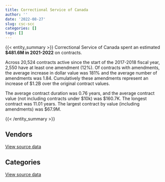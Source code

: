 ```yaml
---
title: Correctional Service of Canada
author: ''
date: '2022-08-27'
slug: csc-scc
categories: []
tags: []
---
```


<script src="/rmarkdown-libs/htmlwidgets/htmlwidgets.js"></script>
<link href="/rmarkdown-libs/datatables-css/datatables-crosstalk.css" rel="stylesheet" />
<script src="/rmarkdown-libs/datatables-binding/datatables.js"></script>
<script src="/rmarkdown-libs/jquery/jquery-3.6.0.min.js"></script>
<link href="/rmarkdown-libs/dt-core-bootstrap/css/dataTables.bootstrap.min.css" rel="stylesheet" />
<link href="/rmarkdown-libs/dt-core-bootstrap/css/dataTables.bootstrap.extra.css" rel="stylesheet" />
<script src="/rmarkdown-libs/dt-core-bootstrap/js/jquery.dataTables.min.js"></script>
<script src="/rmarkdown-libs/dt-core-bootstrap/js/dataTables.bootstrap.min.js"></script>
<link href="/rmarkdown-libs/crosstalk/css/crosstalk.min.css" rel="stylesheet" />
<script src="/rmarkdown-libs/crosstalk/js/crosstalk.min.js"></script>
<script src="/rmarkdown-libs/htmlwidgets/htmlwidgets.js"></script>
<link href="/rmarkdown-libs/datatables-css/datatables-crosstalk.css" rel="stylesheet" />
<script src="/rmarkdown-libs/datatables-binding/datatables.js"></script>
<script src="/rmarkdown-libs/jquery/jquery-3.6.0.min.js"></script>
<link href="/rmarkdown-libs/dt-core-bootstrap/css/dataTables.bootstrap.min.css" rel="stylesheet" />
<link href="/rmarkdown-libs/dt-core-bootstrap/css/dataTables.bootstrap.extra.css" rel="stylesheet" />
<script src="/rmarkdown-libs/dt-core-bootstrap/js/jquery.dataTables.min.js"></script>
<script src="/rmarkdown-libs/dt-core-bootstrap/js/dataTables.bootstrap.min.js"></script>
<link href="/rmarkdown-libs/crosstalk/css/crosstalk.min.css" rel="stylesheet" />
<script src="/rmarkdown-libs/crosstalk/js/crosstalk.min.js"></script>

{{< entity_summary >}}
Correctional Service of Canada spent an estimated **\$481.6M in 2021-2022** on contracts.

Across 20,524 contracts active since the start of the 2017-2018 fiscal year, 2,550 have at least one amendment (12%). Of contracts with amendments, the average increase in dollar value was 181% and the average number of amendments was 1.84. Cumulatively these amendments represent an increase of \$1.2B over the original contract values.

The average contract duration was 0.76 years, and the average contract value (not including contracts under \$10k) was \$160.7K. The longest contract was 11.01 years. The largest contract by value (including amendments) was \$67.9M.

{{< /entity_summary >}}

## Vendors

<div id="htmlwidget-1" style="width:100%;height:auto;" class="datatables html-widget"></div>
<script type="application/json" data-for="htmlwidget-1">{"x":{"style":"bootstrap","filter":"none","vertical":false,"data":[["<a href=\"/vendors/73719_newfoundland_labrador/\">73719 NEWFOUNDLAND LABRADOR<\/a>","<a href=\"/vendors/abco_maintenance_systems/\">ABCO MAINTENANCE SYSTEMS<\/a>","<a href=\"/vendors/adapt_pharma_canada/\">ADAPT PHARMA CANADA<\/a>","<a href=\"/vendors/advanced_paramedic/\">ADVANCED PARAMEDIC<\/a>","<a href=\"/vendors/aim_health_group/\">AIM HEALTH GROUP<\/a>","<a href=\"/vendors/air_inuit/\">AIR INUIT<\/a>","<a href=\"/vendors/alberta_seventh_step_society/\">ALBERTA SEVENTH STEP SOCIETY<\/a>","<a href=\"/vendors/anixter_canada/\">ANIXTER CANADA<\/a>","<a href=\"/vendors/apron_fuel_services/\">APRON FUEL SERVICES<\/a>","<a href=\"/vendors/asokan_business_interiors/\">ASOKAN BUSINESS INTERIORS<\/a>","<a href=\"/vendors/atlantic_roofers/\">ATLANTIC ROOFERS<\/a>","<a href=\"/vendors/av_tech/\">AV TECH<\/a>","<a href=\"/vendors/bargreen_ellingson/\">BARGREEN ELLINGSON<\/a>","<a href=\"/vendors/bgla/\">BGLA<\/a>","<a href=\"/vendors/brandt_tractor/\">BRANDT TRACTOR<\/a>","<a href=\"/vendors/breton_michel_md/\">BRETON MICHEL MD<\/a>","<a href=\"/vendors/bridges_of_canada/\">BRIDGES OF CANADA<\/a>","<a href=\"/vendors/brookfield_global_integrated_solutions/\">BROOKFIELD GLOBAL INTEGRATED SOLUTIONS<\/a>","<a href=\"/vendors/bureau_nathalie/\">BUREAU NATHALIE<\/a>","<a href=\"/vendors/buttcon/\">BUTTCON<\/a>","<a href=\"/vendors/cache_computer_consulting/\">CACHE COMPUTER CONSULTING<\/a>","<a href=\"/vendors/cansel_survey_equipment/\">CANSEL SURVEY EQUIPMENT<\/a>","<a href=\"/vendors/carmichael_engineering/\">CARMICHAEL ENGINEERING<\/a>","<a href=\"/vendors/catholic_social_services/\">CATHOLIC SOCIAL SERVICES<\/a>","<a href=\"/vendors/cbci_telecom/\">CBCI TELECOM<\/a>","<a href=\"/vendors/charron_human_resources/\">CHARRON HUMAN RESOURCES<\/a>","<a href=\"/vendors/chef_brandz/\">CHEF BRANDZ<\/a>","<a href=\"/vendors/chevron/\">CHEVRON<\/a>","<a href=\"/vendors/circle_of_eagles_lodge_society/\">CIRCLE OF EAGLES LODGE SOCIETY<\/a>","<a href=\"/vendors/cnw_group/\">CNW GROUP<\/a>","<a href=\"/vendors/colliers_project_leaders/\">COLLIERS PROJECT LEADERS<\/a>","<a href=\"/vendors/columbia_fuels/\">COLUMBIA FUELS<\/a>","<a href=\"/vendors/concept_controls/\">CONCEPT CONTROLS<\/a>","<a href=\"/vendors/connective_support_society/\">CONNECTIVE SUPPORT SOCIETY<\/a>","<a href=\"/vendors/construction_jessiko/\">CONSTRUCTION JESSIKO<\/a>","<a href=\"/vendors/convergint_technologies/\">CONVERGINT TECHNOLOGIES<\/a>","<a href=\"/vendors/crc_cure_labelle/\">CRC CURE LABELLE<\/a>","<a href=\"/vendors/csdc_systems/\">CSDC SYSTEMS<\/a>","<a href=\"/vendors/ctoms/\">CTOMS<\/a>","<a href=\"/vendors/cullen_diesel_power/\">CULLEN DIESEL POWER<\/a>","<a href=\"/vendors/cummins_canada/\">CUMMINS CANADA<\/a>","<a href=\"/vendors/d_doyle_installations/\">D DOYLE INSTALLATIONS<\/a>","<a href=\"/vendors/dalian_enterprises/\">DALIAN ENTERPRISES<\/a>","<a href=\"/vendors/delco_automation/\">DELCO AUTOMATION<\/a>","<a href=\"/vendors/dismas_society/\">DISMAS SOCIETY<\/a>","<a href=\"/vendors/dr_mandeep_saini/\">DR MANDEEP SAINI<\/a>","<a href=\"/vendors/dr_s_iskander/\">DR S ISKANDER<\/a>","<a href=\"/vendors/dynabook_canada/\">DYNABOOK CANADA<\/a>","<a href=\"/vendors/dynacare/\">DYNACARE<\/a>","<a href=\"/vendors/eclipsys_solutions/\">ECLIPSYS SOLUTIONS<\/a>","<a href=\"/vendors/elizabeth_fry_society/\">ELIZABETH FRY SOCIETY<\/a>","<a href=\"/vendors/fast_track_staffing/\">FAST TRACK STAFFING<\/a>","<a href=\"/vendors/fca_canada/\">FCA CANADA<\/a>","<a href=\"/vendors/federal_express_canada/\">FEDERAL EXPRESS CANADA<\/a>","<a href=\"/vendors/finning_international/\">FINNING INTERNATIONAL<\/a>","<a href=\"/vendors/flex_knit/\">FLEX KNIT<\/a>","<a href=\"/vendors/flynn_canada/\">FLYNN CANADA<\/a>","<a href=\"/vendors/fondation_carrefour_nouveau_monde/\">FONDATION CARREFOUR NOUVEAU MONDE<\/a>","<a href=\"/vendors/forrester_research/\">FORRESTER RESEARCH<\/a>","<a href=\"/vendors/frecon_construction/\">FRECON CONSTRUCTION<\/a>","<a href=\"/vendors/freebalance/\">FREEBALANCE<\/a>","<a href=\"/vendors/g4s_security_services/\">G4S SECURITY SERVICES<\/a>","<a href=\"/vendors/gap_wireless/\">GAP WIRELESS<\/a>","<a href=\"/vendors/garda_security_group/\">GARDA SECURITY GROUP<\/a>","<a href=\"/vendors/gartner/\">GARTNER<\/a>","<a href=\"/vendors/general_electric_canada/\">GENERAL ELECTRIC CANADA<\/a>","<a href=\"/vendors/general_motors/\">GENERAL MOTORS<\/a>","<a href=\"/vendors/george_courey/\">GEORGE COUREY<\/a>","<a href=\"/vendors/glaxosmithkline/\">GLAXOSMITHKLINE<\/a>","<a href=\"/vendors/glencairn_educational_services/\">GLENCAIRN EDUCATIONAL SERVICES<\/a>","<a href=\"/vendors/global_knowledge/\">GLOBAL KNOWLEDGE<\/a>","<a href=\"/vendors/global_upholstery/\">GLOBAL UPHOLSTERY<\/a>","<a href=\"/vendors/graham_construction/\">GRAHAM CONSTRUCTION<\/a>","<a href=\"/vendors/greg_van_wyk_professional/\">GREG VAN WYK PROFESSIONAL<\/a>","<a href=\"/vendors/harnois_energies/\">HARNOIS ENERGIES<\/a>","<a href=\"/vendors/hitrac/\">HITRAC<\/a>","<a href=\"/vendors/holland_college/\">HOLLAND COLLEGE<\/a>","<a href=\"/vendors/houle_electric/\">HOULE ELECTRIC<\/a>","<a href=\"/vendors/house_of_hope/\">HOUSE OF HOPE<\/a>","<a href=\"/vendors/ifathom/\">IFATHOM<\/a>","<a href=\"/vendors/indivior_uk/\">INDIVIOR UK<\/a>","<a href=\"/vendors/info_tech_research_group/\">INFO TECH RESEARCH GROUP<\/a>","<a href=\"/vendors/instrux_media/\">INSTRUX MEDIA<\/a>","<a href=\"/vendors/integrated_distribution_systems/\">INTEGRATED DISTRIBUTION SYSTEMS<\/a>","<a href=\"/vendors/inter_outaouais/\">INTER OUTAOUAIS<\/a>","<a href=\"/vendors/irving_oil/\">IRVING OIL<\/a>","<a href=\"/vendors/it_net_consultants/\">IT NET CONSULTANTS<\/a>","<a href=\"/vendors/j_l_richards_associates/\">J L RICHARDS ASSOCIATES<\/a>","<a href=\"/vendors/jemtec/\">JEMTEC<\/a>","<a href=\"/vendors/jht_defense/\">JHT DEFENSE<\/a>","<a href=\"/vendors/john_howard_society/\">JOHN HOWARD SOCIETY<\/a>","<a href=\"/vendors/joseph_elie/\">JOSEPH ELIE<\/a>","<a href=\"/vendors/kenn_borek_air/\">KENN BOREK AIR<\/a>","<a href=\"/vendors/kia_canada/\">KIA CANADA<\/a>","<a href=\"/vendors/kinghaven_peardonville_house_society/\">KINGHAVEN PEARDONVILLE HOUSE SOCIETY<\/a>","<a href=\"/vendors/konica_minolta_business_solutions/\">KONICA MINOLTA BUSINESS SOLUTIONS<\/a>","<a href=\"/vendors/kubota_canada/\">KUBOTA CANADA<\/a>","<a href=\"/vendors/larch_half_way_house_of_sudbury/\">LARCH HALF WAY HOUSE OF SUDBURY<\/a>","<a href=\"/vendors/lemay/\">LEMAY<\/a>","<a href=\"/vendors/les_traiteurs_bytown_catering/\">LES TRAITEURS BYTOWN CATERING<\/a>","<a href=\"/vendors/lesage_david_dr/\">LESAGE DAVID DR<\/a>","<a href=\"/vendors/macewen_petroleum/\">MACEWEN PETROLEUM<\/a>","<a href=\"/vendors/magal_s3_canada/\">MAGAL S3 CANADA<\/a>","<a href=\"/vendors/maison_charlemagne/\">MAISON CHARLEMAGNE<\/a>","<a href=\"/vendors/maison_cross_roads_de_la_societe/\">MAISON CROSS ROADS DE LA SOCIETE<\/a>","<a href=\"/vendors/maison_decision_house/\">MAISON DECISION HOUSE<\/a>","<a href=\"/vendors/maison_jeun_aide/\">MAISON JEUN AIDE<\/a>","<a href=\"/vendors/maison_joins_toi/\">MAISON JOINS TOI<\/a>","<a href=\"/vendors/maison_painchaud/\">MAISON PAINCHAUD<\/a>","<a href=\"/vendors/maplesoft_consulting/\">MAPLESOFT CONSULTING<\/a>","<a href=\"/vendors/maritime_fence/\">MARITIME FENCE<\/a>","<a href=\"/vendors/maritime_fuels/\">MARITIME FUELS<\/a>","<a href=\"/vendors/mckesson_canada/\">MCKESSON CANADA<\/a>","<a href=\"/vendors/mcknight_enterprises/\">MCKNIGHT ENTERPRISES<\/a>","<a href=\"/vendors/meewasinota_crf/\">MEEWASINOTA CRF<\/a>","<a href=\"/vendors/mega_tech/\">MEGA TECH<\/a>","<a href=\"/vendors/merck_frosst/\">MERCK FROSST<\/a>","<a href=\"/vendors/mitsubishi_motor_sales/\">MITSUBISHI MOTOR SALES<\/a>","<a href=\"/vendors/mnp/\">MNP<\/a>","<a href=\"/vendors/modern_construction/\">MODERN CONSTRUCTION<\/a>","<a href=\"/vendors/murrays_windermere_gardens/\">MURRAYS WINDERMERE GARDENS<\/a>","<a href=\"/vendors/native_clan_organization/\">NATIVE CLAN ORGANIZATION<\/a>","<a href=\"/vendors/nav_canada/\">NAV CANADA<\/a>","<a href=\"/vendors/neuroscope/\">NEUROSCOPE<\/a>","<a href=\"/vendors/nissan_canada/\">NISSAN CANADA<\/a>","<a href=\"/vendors/nordmec_construction/\">NORDMEC CONSTRUCTION<\/a>","<a href=\"/vendors/northfield_metal_products/\">NORTHFIELD METAL PRODUCTS<\/a>","<a href=\"/vendors/nua_office/\">NUA OFFICE<\/a>","<a href=\"/vendors/oei_krueger/\">OEI KRUEGER<\/a>","<a href=\"/vendors/okanagan_halfway_house_society_crf/\">OKANAGAN HALFWAY HOUSE SOCIETY CRF<\/a>","<a href=\"/vendors/olin/\">OLIN<\/a>","<a href=\"/vendors/onx_enterprise_solutions/\">ONX ENTERPRISE SOLUTIONS<\/a>","<a href=\"/vendors/optiv_canada_federal/\">OPTIV CANADA FEDERAL<\/a>","<a href=\"/vendors/oracle_canada/\">ORACLE CANADA<\/a>","<a href=\"/vendors/pal_aerospace/\">PAL AEROSPACE<\/a>","<a href=\"/vendors/paladin_group/\">PALADIN GROUP<\/a>","<a href=\"/vendors/pattison_sign_group/\">PATTISON SIGN GROUP<\/a>","<a href=\"/vendors/pepco/\">PEPCO<\/a>","<a href=\"/vendors/petrovalue_products/\">PETROVALUE PRODUCTS<\/a>","<a href=\"/vendors/phaselock_systems_international/\">PHASELOCK SYSTEMS INTERNATIONAL<\/a>","<a href=\"/vendors/phoenix_drug_alcohol_recovery/\">PHOENIX DRUG ALCOHOL RECOVERY<\/a>","<a href=\"/vendors/polaris_industries/\">POLARIS INDUSTRIES<\/a>","<a href=\"/vendors/precisionit/\">PRECISIONIT<\/a>","<a href=\"/vendors/prince_george_activator/\">PRINCE GEORGE ACTIVATOR<\/a>","<a href=\"/vendors/protak_consulting_group/\">PROTAK CONSULTING GROUP<\/a>","<a href=\"/vendors/purespirit_solutions/\">PURESPIRIT SOLUTIONS<\/a>","<a href=\"/vendors/quintet_consulting/\">QUINTET CONSULTING<\/a>","<a href=\"/vendors/r_lamba_forensic_psych_service/\">R LAMBA FORENSIC PSYCH SERVICE<\/a>","<a href=\"/vendors/rampart_international/\">RAMPART INTERNATIONAL<\/a>","<a href=\"/vendors/regent_construction/\">REGENT CONSTRUCTION<\/a>","<a href=\"/vendors/residence_carpediem/\">RESIDENCE CARPEDIEM<\/a>","<a href=\"/vendors/rhea/\">RHEA<\/a>","<a href=\"/vendors/rush_truck_centres_of_canada/\">RUSH TRUCK CENTRES OF CANADA<\/a>","<a href=\"/vendors/russel_metals/\">RUSSEL METALS<\/a>","<a href=\"/vendors/salvation_army/\">SALVATION ARMY<\/a>","<a href=\"/vendors/sap/\">SAP<\/a>","<a href=\"/vendors/sas_institute/\">SAS INSTITUTE<\/a>","<a href=\"/vendors/seqirus_canada/\">SEQIRUS CANADA<\/a>","<a href=\"/vendors/services_d_aide_en_prevention_de_la_criminalite/\">SERVICES D AIDE EN PREVENTION DE LA CRIMINALITE<\/a>","<a href=\"/vendors/shaw_cable/\">SHAW CABLE<\/a>","<a href=\"/vendors/shelter_nova_scotia/\">SHELTER NOVA SCOTIA<\/a>","<a href=\"/vendors/smiths_detection/\">SMITHS DETECTION<\/a>","<a href=\"/vendors/societe_elizabeth_fry_du_quebec/\">SOCIETE ELIZABETH FRY DU QUEBEC<\/a>","<a href=\"/vendors/societe_emmanuel_gregoire/\">SOCIETE EMMANUEL GREGOIRE<\/a>","<a href=\"/vendors/st_leonard_s_community_services/\">ST LEONARD S COMMUNITY SERVICES<\/a>","<a href=\"/vendors/st_leonard_s_society_hamilton/\">ST LEONARD S SOCIETY HAMILTON<\/a>","<a href=\"/vendors/st_leonards_house_windsor/\">ST LEONARDS HOUSE WINDSOR<\/a>","<a href=\"/vendors/st_leonards_place_peel/\">ST LEONARDS PLACE PEEL<\/a>","<a href=\"/vendors/stryker_canada/\">STRYKER CANADA<\/a>","<a href=\"/vendors/subaru_canada/\">SUBARU CANADA<\/a>","<a href=\"/vendors/summit_canada_distributors/\">SUMMIT CANADA DISTRIBUTORS<\/a>","<a href=\"/vendors/suncor_energy/\">SUNCOR ENERGY<\/a>","<a href=\"/vendors/super_channel_international/\">SUPER CHANNEL INTERNATIONAL<\/a>","<a href=\"/vendors/tankatek/\">TANKATEK<\/a>","<a href=\"/vendors/techne_seating_component/\">TECHNE SEATING COMPONENT<\/a>","<a href=\"/vendors/telecom_computer_services/\">TELECOM COMPUTER SERVICES<\/a>","<a href=\"/vendors/tenaquip/\">TENAQUIP<\/a>","<a href=\"/vendors/the_stevens_company/\">THE STEVENS COMPANY<\/a>","<a href=\"/vendors/toure_cleaning_services/\">TOURE CLEANING SERVICES<\/a>","<a href=\"/vendors/transwest_air/\">TRANSWEST AIR<\/a>","<a href=\"/vendors/troy_life_fire_safety/\">TROY LIFE FIRE SAFETY<\/a>","<a href=\"/vendors/united_church_halfway_homes/\">UNITED CHURCH HALFWAY HOMES<\/a>","<a href=\"/vendors/university_of_regina/\">UNIVERSITY OF REGINA<\/a>","<a href=\"/vendors/university_of_saskatchewan/\">UNIVERSITY OF SASKATCHEWAN<\/a>","<a href=\"/vendors/university_of_toronto/\">UNIVERSITY OF TORONTO<\/a>","<a href=\"/vendors/via_travail/\">VIA TRAVAIL<\/a>","<a href=\"/vendors/visiontec/\">VISIONTEC<\/a>","<a href=\"/vendors/waste_connections_of_canada/\">WASTE CONNECTIONS OF CANADA<\/a>","<a href=\"/vendors/waste_management_of_canada/\">WASTE MANAGEMENT OF CANADA<\/a>","<a href=\"/vendors/westcoast_genesis_society/\">WESTCOAST GENESIS SOCIETY<\/a>"],[21042.15,28388.89,11040,null,2236337.65,2151258.69,1189554.54,null,62945.05,null,28715.56,175834.68,2028250.54,null,null,2775214.31,15028128.63,15133.46,841845.83,27266,null,null,6462.95,1819221.32,null,51076,null,57750,1650465.25,10498.95,2008592.41,107699.58,null,null,null,null,1021687.89,161733.93,null,246013.14,null,403288.53,null,2027681.41,986233.4,666058.39,1366709.27,null,2537370.2,136454.02,1274158.35,24860,1150263.09,16950,null,1275360.86,null,1701485.13,null,null,175557.63,null,null,null,786512.88,null,727129.56,20790,633949.54,3094184.16,null,null,4514934.18,1182906.88,null,589566.46,null,194016.73,1735002.93,15487.19,2388367.37,null,252377.31,47424.68,null,1080499.98,null,17168.5,1268575.29,33221.39,23227911.14,null,null,null,1216497.91,31513.61,56432.14,1179850.06,null,652241.97,983249.47,null,6956305.52,1651841.33,1594719.69,847930.4,1468025.33,1510995.11,1311612.1,null,294457.15,533037.51,40485797.7,91293.56,1725361.78,null,4160290.4,457446.26,null,null,1550238.13,1589579.4,null,911247.92,445792.22,1362769.34,2181217.24,null,4124984.14,1670651.71,43953.65,null,null,100037.09,null,3482658.53,40710.96,240432.3,null,13543.05,1366296.69,243946.9,79087.72,1962209.8,95593.32,null,223791.24,666058.39,107465.78,null,1909987.39,null,null,1102334.4,20639102.28,211164.79,98344.12,null,1548426.75,2715,1478834.83,338186.61,1315673.98,3459702.21,2803518.98,2567622.28,1164112.67,3409157.33,19161.45,153964.52,518026.28,null,146312.25,3170150.92,1194763.79,null,88598.02,31078.14,null,12492.84,239531.25,1193272.14,null,347278.99,null,1618660.45,177750,310578.02,81912.81,2459075.13],[17698.46,28466.67,148184.48,null,2215930.01,3020231.58,1304192,null,null,null,null,null,4380854.99,40000,15750,2929718.59,8822945.62,196.54,844152.26,12823.58,null,6286.72,17348.15,2168221.16,null,71000,null,10500,1750644.58,10499.99,2014095.4,null,null,null,1029018.66,null,1024487.03,148311.21,49165.62,59413.61,11404.84,412422.7,null,1568820.22,988935.41,667883.21,1203542.46,2354302.45,2286442.32,155577.52,1279852.1,null,453417.41,21305,null,1372301.01,73250.1,1653614.05,38420,120910,94054.12,null,55663.8,22144.3,400728.69,68502.16,489965.68,20790,452365.13,1456162.75,14900.55,null,3401662.74,1041093.47,98669.48,228172.99,null,1311674,1739387.3,66437.81,2709068.47,null,253068.75,47759.67,1460751.5,1335010.23,14582.24,null,249068.57,null,26115912.57,77949.37,null,null,1219830.78,59651.5,208178.58,1181798.73,14946.75,1580930.86,1232774.87,154693.53,null,1655325.69,2110106.43,1099382.28,1904329.07,1515134.83,1315205.56,null,32839.09,54648,41162853.32,null,1962381.93,14934.53,3622150.86,40070.1,24916.5,null,1889847.22,1642097.75,90167.22,913744.49,44738.66,null,2663109.48,null,3774131.23,1724041.03,278529.4,217754.4,null,19679.43,null,1881890.55,null,126694.47,null,27779,2089357.58,null,120074.78,2800308,95855.22,null,225902.32,667883.21,104403.48,null,2325949.29,25008.2,483567.68,1282928.87,21785047.02,271180.05,145133.01,19494.55,1552669.02,8212.31,1482886.44,null,1319278.57,3527479.72,2811199.86,2959938.29,1306111.68,3192527.53,24328,115945.37,406768.36,79800,647680.42,null,1122207.2,441574.53,null,10144.79,null,null,308470.66,1309853.79,2314.9,261648.55,10651.15,1887891.84,null,361546.91,71566.29,2516611.42],[null,16644.44,28483.2,null,2172619.71,3130778.74,1300628.63,null,null,12655.36,null,57370.72,18756485.28,null,null,2921713.9,5770570.89,null,865155.77,null,266479.11,68787.57,60508.95,2450340.12,null,null,207845.88,null,1745861.4,10498.95,2008592.41,null,20083.49,1550035.25,106533.77,null,1021687.89,31758.5,2949937.38,18102.15,null,698421.66,957692.76,529404.83,986233.4,666058.39,697230.18,762933.96,2669693.81,63137.15,1276355.23,20340,380584.51,null,11710.89,1193263.18,73250.1,null,38420,null,125428.74,null,null,121185.31,676098.74,39331.77,131983.95,38222.25,183742.18,1452184.16,574.5,null,null,1022420.87,null,932824.04,2191851.92,1613987.12,1715726.2,null,6123217.13,78422,252377.31,null,null,833762.73,25246.87,11508.26,3775197.89,null,26556310.04,117751.99,22123.14,null,1367229.19,58328.03,836368.95,1162446.93,null,1576611.38,1194171,53507.42,null,1650802.94,2011094.11,1096378.5,1899125.98,1510995.11,1291721.08,null,null,31583.6,33737525.69,null,1957020.23,null,1352367.39,72882.74,null,10007.13,1884683.71,1637611.15,null,985833.12,77125.77,null,753000.88,15965.74,1843015.54,1709740.14,282406.74,null,null,29610.05,null,6486061.13,null,null,52500,22798.16,2083648.96,383621.44,null,2100000,125311.16,360802.43,219511.34,666058.39,310819.04,22917.91,2319594.24,66521.8,2556971.17,753736.61,21964679.9,445293.63,133202.14,27262.49,1548426.75,8189.87,1478834.83,null,1315673.98,3517841.79,2803518.98,2955600.86,1268731.71,3183804.78,24328,114470.15,null,298137.07,442988.14,null,402299.31,5668052.71,null,null,135783.45,null,396023.63,1306274.96,15088.2,null,null,1798499.86,null,408878.69,79557.92,2487811.73],[505236.33,null,null,52500,2863683.65,257324.28,1300628.63,21582.75,null,11735.95,null,20649.51,5645779.84,26371.54,null,1464859.3,8209476.44,null,936380.61,null,514628.97,63028.49,6462.95,2450340.12,31168.68,37540.86,89011.38,null,1745861.4,null,3356734.46,279922.02,234680.26,3828994.84,null,151658.67,1091180.57,null,null,null,null,290432.2,4689435.66,14878.68,1247800.37,501824.82,609111.32,2811702.2,2478131.62,101906.71,1253640.06,39945.5,211748.14,null,null,1108352.59,null,null,35535,null,97615.12,11696.49,null,150459.34,508247.51,null,460464.51,null,190632.72,1205465,14403.65,39299.14,null,879649.74,94731.04,null,4395746.97,143029.43,1818556.99,2372751.83,4422473.89,39211,252377.31,null,null,1413490.88,null,130883.34,null,null,26970371.57,363553.53,null,31918.21,1367229.19,52932.48,675592.13,1154352.33,null,1576611.38,817456.84,402345.48,null,3645795.14,1845345.04,1096378.5,1899125.98,1510995.11,1291721.08,1504500.76,null,568494.82,27892127.48,null,1971522.44,null,1072371.41,45384.08,null,28462.5,1884683.71,1637611.15,null,327995.16,null,null,2375621.59,27135.49,1889950.93,1717306.86,269117.14,null,59673.04,47342.97,87092.22,7944938.37,null,null,null,41978.23,2699350.6,null,null,2160000,224104.29,328330.21,281070.66,501824.82,227714.87,null,2319594.24,42000,13448.52,1408117.25,22075585.02,null,135519.85,27262.49,1548426.75,5474.87,1563934.61,213053.97,1249479.37,3360829.88,2899815.01,2955600.86,1273096.39,3397281.73,null,null,null,382974.8,427362.08,null,1259575.07,4485692.88,39700.01,null,161562.03,null,469865.06,1306274.96,8804.9,null,null,1771851.67,null,361220.44,132755.44,2998100.2]],"container":"<table class=\"table table-striped table-hover row-border order-column display\">\n  <thead>\n    <tr>\n      <th>Vendor<\/th>\n      <th>2018-2019<\/th>\n      <th>2019-2020<\/th>\n      <th>2020-2021<\/th>\n      <th>2021-2022<\/th>\n    <\/tr>\n  <\/thead>\n<\/table>","options":{"order":[[4,"desc"]],"pageLength":10,"autoWidth":true,"columnDefs":[{"targets":1,"render":"function(data, type, row, meta) {\n    return type !== 'display' ? data : DTWidget.formatCurrency(data, \"$\", 2, 3, \",\", \".\", true, null);\n  }"},{"targets":2,"render":"function(data, type, row, meta) {\n    return type !== 'display' ? data : DTWidget.formatCurrency(data, \"$\", 2, 3, \",\", \".\", true, null);\n  }"},{"targets":3,"render":"function(data, type, row, meta) {\n    return type !== 'display' ? data : DTWidget.formatCurrency(data, \"$\", 2, 3, \",\", \".\", true, null);\n  }"},{"targets":4,"render":"function(data, type, row, meta) {\n    return type !== 'display' ? data : DTWidget.formatCurrency(data, \"$\", 2, 3, \",\", \".\", true, null);\n  }"},{"width":"16%","targets":[1,2,3,4]},{"className":"dt-right","targets":[1,2,3,4]}],"orderClasses":false}},"evals":["options.columnDefs.0.render","options.columnDefs.1.render","options.columnDefs.2.render","options.columnDefs.3.render"],"jsHooks":[]}</script>
<p class="text-right">
<a href="https://github.com/GoC-Spending/contracts-data/tree/main/data/out/departments/csc-scc/summary_by_fiscal_year_by_vendor.csv" class="source-data-link btn btn-link">View source data</a>
</p>

## Categories

<div id="htmlwidget-2" style="width:100%;height:auto;" class="datatables html-widget"></div>
<script type="application/json" data-for="htmlwidget-2">{"x":{"style":"bootstrap","filter":"none","vertical":false,"data":[["<a href=\"/categories/1_facilities_and_construction/\">Facilities and construction<\/a>","<a href=\"/categories/10_office_management/\">Office management<\/a>","<a href=\"/categories/2_professional_services/\">Professional services<\/a>","<a href=\"/categories/3_information_technology/\">Information technology<\/a>","<a href=\"/categories/4_medical/\">Medical<\/a>","<a href=\"/categories/5_transportation_and_logistics/\">Transportation and logistics<\/a>","<a href=\"/categories/6_industrial_products_and_services/\">Industrial products and services<\/a>","<a href=\"/categories/7_travel/\">Travel<\/a>","<a href=\"/categories/8_security_and_protection/\">Security and protection<\/a>","<a href=\"/categories/9_human_capital/\">Human capital<\/a>"],[31761472.09,13030052.84,57066528.06,44540151.36,239357650.66,20234452.9,80554062.71,6629666.13,16796568.79,7554684.85],[24075448.37,11422786.53,48338274.63,50319747.03,242652853.74,20942866.96,68505673.82,3928987.01,13863459.98,6844476.46],[17537965.63,20408938.23,72037695.39,42679441.59,239218997.92,18587603.83,65160682,4067049.77,22326501.39,4547188.31],[17649036.86,13197323.36,53684249.17,62060419.58,232614228.06,18672973.28,60673718.04,1474844.18,17102649.81,4513905.86]],"container":"<table class=\"table table-striped table-hover row-border order-column display\">\n  <thead>\n    <tr>\n      <th>Category<\/th>\n      <th>2018-2019<\/th>\n      <th>2019-2020<\/th>\n      <th>2020-2021<\/th>\n      <th>2021-2022<\/th>\n    <\/tr>\n  <\/thead>\n<\/table>","options":{"order":[[4,"desc"]],"dom":"t","pageLength":30,"autoWidth":true,"columnDefs":[{"targets":1,"render":"function(data, type, row, meta) {\n    return type !== 'display' ? data : DTWidget.formatCurrency(data, \"$\", 2, 3, \",\", \".\", true, null);\n  }"},{"targets":2,"render":"function(data, type, row, meta) {\n    return type !== 'display' ? data : DTWidget.formatCurrency(data, \"$\", 2, 3, \",\", \".\", true, null);\n  }"},{"targets":3,"render":"function(data, type, row, meta) {\n    return type !== 'display' ? data : DTWidget.formatCurrency(data, \"$\", 2, 3, \",\", \".\", true, null);\n  }"},{"targets":4,"render":"function(data, type, row, meta) {\n    return type !== 'display' ? data : DTWidget.formatCurrency(data, \"$\", 2, 3, \",\", \".\", true, null);\n  }"},{"width":"16%","targets":[1,2,3,4]},{"className":"dt-right","targets":[1,2,3,4]}],"orderClasses":false,"lengthMenu":[10,25,30,50,100]}},"evals":["options.columnDefs.0.render","options.columnDefs.1.render","options.columnDefs.2.render","options.columnDefs.3.render"],"jsHooks":[]}</script>
<p class="text-right">
<a href="https://github.com/GoC-Spending/contracts-data/tree/main/data/out/departments/csc-scc/summary_by_fiscal_year_by_category.csv" class="source-data-link btn btn-link">View source data</a>
</p>
